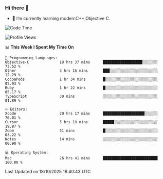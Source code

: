 ### Hi there 👋
- 🌱 I’m currently learning modernC++,Objective C.
<!--
**Asukaki7/Asukaki7** is a ✨ _special_ ✨ repository because its `README.md` (this file) appears on your GitHub profile.

Here are some ideas to get you started:

- 🔭 I’m currently working on ...
- 🌱 I’m currently learning ...
- 👯 I’m looking to collaborate on ...
- 🤔 I’m looking for help with ...
- 💬 Ask me about ...
- 📫 How to reach me: ...
- 😄 Pronouns: ...
- ⚡ Fun fact: ...
-->
<!--START_SECTION:waka-->
![Code Time](http://img.shields.io/badge/Code%20Time-840%20hrs%2041%20mins-blue)

![Profile Views](http://img.shields.io/badge/Profile%20Views-0-blue)

📊 **This Week I Spent My Time On** 

```text
💬 Programming Languages: 
Objective-C              19 hrs 37 mins      ██████████████████░░░░░░░   73.52 % 
Other                    3 hrs 16 mins       ███░░░░░░░░░░░░░░░░░░░░░░   12.29 % 
CocoaPods                1 hr 34 mins        █░░░░░░░░░░░░░░░░░░░░░░░░   05.93 % 
Ruby                     1 hr 22 mins        █░░░░░░░░░░░░░░░░░░░░░░░░   05.17 % 
TypeScript               30 mins             ░░░░░░░░░░░░░░░░░░░░░░░░░   01.89 % 

🔥 Editors: 
Xcode                    20 hrs 17 mins      ███████████████████░░░░░░   76.01 % 
Cursor                   5 hrs 18 mins       █████░░░░░░░░░░░░░░░░░░░░   19.87 % 
Zoom                     51 mins             █░░░░░░░░░░░░░░░░░░░░░░░░   03.22 % 
Notes                    14 mins             ░░░░░░░░░░░░░░░░░░░░░░░░░   00.90 % 

💻 Operating System: 
Mac                      26 hrs 41 mins      █████████████████████████   100.00 % 
```


 Last Updated on 18/10/2025 18:40:43 UTC
<!--END_SECTION:waka-->
